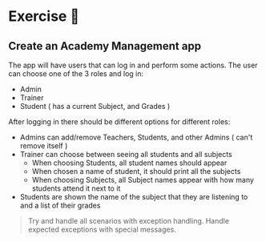 # Exercise 📒

## Create an Academy Management app

The app will have users that can log in and perform some actions.
The user can choose one of the 3 roles and log in:

* Admin
* Trainer
* Student ( has a current Subject, and Grades )

After logging in there should be different options for different roles:

* Admins can add/remove Teachers, Students, and other Admins ( can't remove itself )
* Trainer can choose between seeing all students and all subjects
  * When choosing Students, all student names should appear
  * When chosen a name of student, it should print all the subjects
  * When choosing Subjects, all Subject names appear with how many students attend it next to it
* Students are shown the name of the subject that they are listening to and a list of their grades

> Try and handle all scenarios with exception handling. Handle expected exceptions with special messages.
